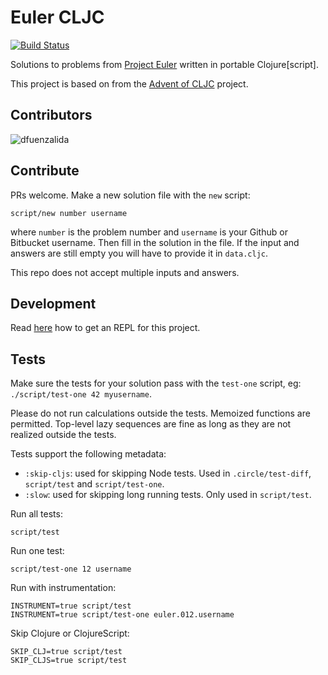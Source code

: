 # Euler CLJC

[![Build Status](https://dev.azure.com/denisfuenzalida/euler-cljc/_apis/build/status/dfuenzalida.euler-cljc?branchName=master)](https://dev.azure.com/denisfuenzalida/euler-cljc/_build/latest?definitionId=1&branchName=master)

Solutions to problems from [Project Euler](https://projecteuler.net) written in portable Clojure[script].

This project is based on from the [Advent of CLJC](https://github.com/borkdude/advent-of-cljc) project.

## Contributors

![dfuenzalida](https://projecteuler.net/profile/dfuenzalida.png)

## Contribute

PRs welcome. Make a new solution file with the `new` script:

    script/new number username

where `number` is the problem number and `username` is your Github or Bitbucket username. Then fill in the solution in the file. If the input and answers are still empty you will have to provide it in `data.cljc`.

This repo does not accept multiple inputs and answers.

## Development

Read [here](https://github.com/dfuenzalida/euler-cljc/wiki/How-to-launch-a-REPL-for-this-project) how to get an REPL for this project.

## Tests

Make sure the tests for your solution pass with the `test-one` script, eg: `./script/test-one 42 myusername`.

Please do not run calculations outside the tests. Memoized functions are permitted. Top-level lazy sequences are fine as long as they are not realized outside the tests.

Tests support the following metadata:

 - `:skip-cljs`: used for skipping Node tests. Used in `.circle/test-diff`,
   `script/test` and `script/test-one`.
 - `:slow`: used for skipping long running tests. Only used in `script/test`.

Run all tests:

    script/test

Run one test:

    script/test-one 12 username
    
Run with instrumentation:

    INSTRUMENT=true script/test
    INSTRUMENT=true script/test-one euler.012.username

Skip Clojure or ClojureScript:

    SKIP_CLJ=true script/test
    SKIP_CLJS=true script/test

